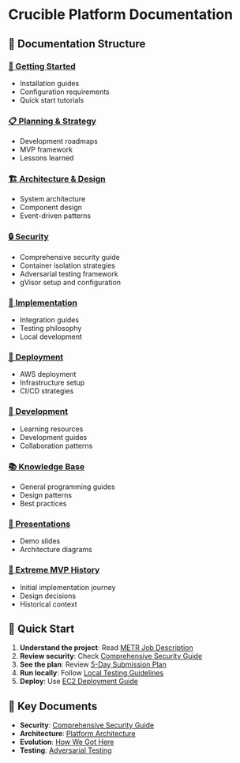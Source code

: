 # Crucible Platform Documentation

## 📁 Documentation Structure

### [🎯 Getting Started](setup/)
- Installation guides
- Configuration requirements
- Quick start tutorials

### [📋 Planning & Strategy](planning/)
- Development roadmaps
- MVP framework
- Lessons learned

### [🏗️ Architecture & Design](architecture/)
- System architecture
- Component design  
- Event-driven patterns

### [🔒 Security](security/)
- Comprehensive security guide
- Container isolation strategies
- Adversarial testing framework
- gVisor setup and configuration

### [🔧 Implementation](implementation/)
- Integration guides
- Testing philosophy
- Local development

### [🚀 Deployment](deployment/)
- AWS deployment
- Infrastructure setup
- CI/CD strategies

### [📖 Development](development/)
- Learning resources
- Development guides
- Collaboration patterns

### [📚 Knowledge Base](knowledge/)
- General programming guides
- Design patterns
- Best practices

### [🎤 Presentations](presentations/)
- Demo slides
- Architecture diagrams

### [🧬 Extreme MVP History](extreme-mvp/)
- Initial implementation journey
- Design decisions
- Historical context

## 🚀 Quick Start

1. **Understand the project**: Read [METR Job Description](metr/job-description.md)
2. **Review security**: Check [Comprehensive Security Guide](security/COMPREHENSIVE_SECURITY_GUIDE.md)
3. **See the plan**: Review [5-Day Submission Plan](planning/5-day-metr-submission-plan.md)
4. **Run locally**: Follow [Local Testing Guidelines](implementation/local-testing-guidelines.md)
5. **Deploy**: Use [EC2 Deployment Guide](deployment/ec2-deployment-guide.md)

## 🔑 Key Documents

- **Security**: [Comprehensive Security Guide](security/COMPREHENSIVE_SECURITY_GUIDE.md)
- **Architecture**: [Platform Architecture](architecture/PLATFORM_ARCHITECTURE.md)
- **Evolution**: [How We Got Here](extreme-mvp/README.md)
- **Testing**: [Adversarial Testing](security/adversarial-testing-requirements.md)
